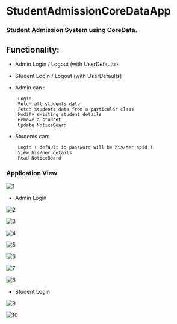# StudentAdmissionCoreDataApp

### Student Admission System using CoreData.

## Functionality:

* Admin Login / Logout (with UserDefaults)
* Student Login / Logout (with UserDefaults)

* Admin can :

       Login 
       Fetch all students data
       Fetch students data from a particular class
       Modify existing student details
       Remove a student
       Update NoticeBoard
        
* Students can:         
              
       Login ( default id password will be his/her spid )
       View his/her details
       Read NoticeBoard
       
### Application View



![1](https://user-images.githubusercontent.com/66861727/125158289-ad5b1d00-e18d-11eb-988a-26651748a2f3.PNG)

* Admin Login

![2](https://user-images.githubusercontent.com/66861727/125158290-adf3b380-e18d-11eb-8a82-0ca7bb063d06.PNG)

![3](https://user-images.githubusercontent.com/66861727/125158291-ae8c4a00-e18d-11eb-873e-b1a6c95d5be5.PNG)

![4](https://user-images.githubusercontent.com/66861727/125158277-a8966900-e18d-11eb-8480-064909fdd62c.PNG)

![5](https://user-images.githubusercontent.com/66861727/125158280-aa602c80-e18d-11eb-95fa-d686b6141ef0.PNG)

![6](https://user-images.githubusercontent.com/66861727/125158282-aaf8c300-e18d-11eb-85cc-8cecea7997b4.PNG)

![7](https://user-images.githubusercontent.com/66861727/125158284-ab915980-e18d-11eb-9fa1-7b83bea4e6b3.PNG)

![8](https://user-images.githubusercontent.com/66861727/125158285-ac29f000-e18d-11eb-918d-0b81f38ecd54.PNG)

* Student Login

![9](https://user-images.githubusercontent.com/66861727/125158286-ac29f000-e18d-11eb-80ea-aea8b9e0069a.PNG)

![10](https://user-images.githubusercontent.com/66861727/125158288-acc28680-e18d-11eb-8d87-87059c69eb1c.PNG)


